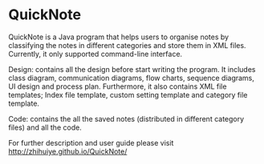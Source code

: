 # QuickNote
QuickNote is a Java program that helps users to organise notes by classifying the notes in different categories and store them in XML files. Currently, it only supported command-line interface.

Design: contains all the design before start writing the program. It includes class diagram, communication diagrams, flow charts, sequence diagrams, UI design and process plan. Furthermore, it also contains XML file templates; Index file template, custom setting template and category file template.

Code: contains the all the saved notes (distributed in different category files) and all the code.

For further description and user guide please visit http://zhihuiye.github.io/QuickNote/
